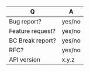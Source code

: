 | Q                | A
| ---------------- | -----
| Bug report?      | yes/no
| Feature request? | yes/no
| BC Break report? | yes/no
| RFC?             | yes/no
| API version  | x.y.z

<!--
- Please fill in this template according to your issue.
- For support request or how-tos, contact the support by email/Skype
- Otherwise, replace this comment by the description of your issue.
-->
